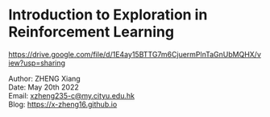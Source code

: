 # Introduction to Exploration in Reinforcement Learning

<https://drive.google.com/file/d/1E4ay15BTTG7m6CjuermPlnTaGnUbMQHX/view?usp=sharing>

Author: ZHENG Xiang  
Date: May 20th 2022  
Email: xzheng235-c@my.cityu.edu.hk  
Blog: <https://x-zheng16.github.io>
